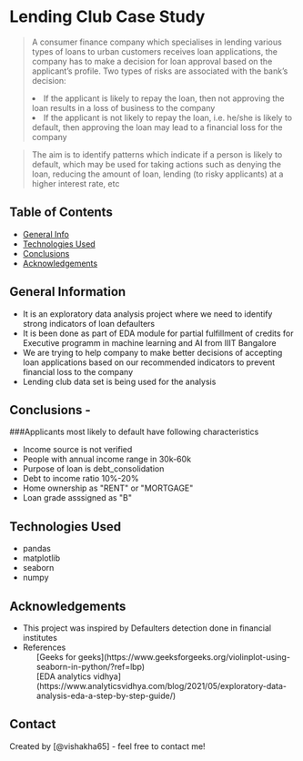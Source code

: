# Lending Club Case Study
> A consumer finance company which specialises in lending various types of loans to urban customers receives loan applications, the company has to make a decision for loan approval based on the applicant’s profile. Two types of risks are associated with the bank’s decision:
>
><li>If the applicant is likely to repay the loan, then not approving the loan results in a loss of business to the company
>
><li>If the applicant is not likely to repay the loan, i.e. he/she is likely to default, then approving the loan may lead to a financial loss for the company 

>The aim is to identify patterns which indicate if a person is likely to default, which may be used for taking actions such as denying the loan, reducing the amount of loan, lending (to risky applicants) at a higher interest rate, etc


## Table of Contents
* [General Info](#general-information)
* [Technologies Used](#technologies-used)
* [Conclusions](#conclusions)
* [Acknowledgements](#acknowledgements)

<!-- You can include any other section that is pertinent to your problem -->

## General Information
- It is an exploratory data analysis project where we need to identify strong indicators of loan defaulters
- It is been done as part of EDA module for partial fulfillment of credits for Executive programm in machine learning and AI from IIIT Bangalore
- We are trying to help company to make better decisions of accepting loan applications based on our recommended indicators to prevent financial loss to the company
- Lending club data set is being used for the analysis

<!-- You don't have to answer all the questions - just the ones relevant to your project. -->

## Conclusions - 
###Applicants most likely to default have following characteristics
- Income source is not verified
- People with annual income range in 30k-60k
- Purpose of loan is debt_consolidation
- Debt to income ratio 10%-20%
- Home ownership as "RENT" or "MORTGAGE"
- Loan grade asssigned as "B"

<!-- You don't have to answer all the questions - just the ones relevant to your project. -->


## Technologies Used
- pandas
- matplotlib
- seaborn
- numpy

<!-- As the libraries versions keep on changing, it is recommended to mention the version of library used in this project -->

## Acknowledgements

- This project was inspired by Defaulters detection done in financial institutes
- References
  <ol>[Geeks for geeks](https://www.geeksforgeeks.org/violinplot-using-seaborn-in-python/?ref=lbp)</ol>
  <ol>[EDA analytics vidhya](https://www.analyticsvidhya.com/blog/2021/05/exploratory-data-analysis-eda-a-step-by-step-guide/)</ol>


## Contact
Created by [@vishakha65] - feel free to contact me!


<!-- Optional -->
<!-- ## License -->
<!-- This project is open source and available under the [... License](). -->

<!-- You don't have to include all sections - just the one's relevant to your project -->